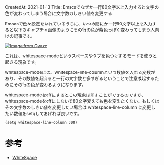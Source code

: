 CreatedAt: 2021-01-13
Title: Emacsでなぜか一行80文字以上入力すると文字の色が変わってしまう場合に文字数のしきい値を変更する

Emacsで色々設定をいれているうちに、いつの間にか一行80文字以上を入力すると以下のキャプチャ画像のようにその行の色が紫色っぽく変わってしまう人向けの記事です。

[![Image from Gyazo](https://i.gyazo.com/46ade536120ce9f994cfec07411ee3ba.png)](https://gyazo.com/46ade536120ce9f994cfec07411ee3ba)


これは、whitespace-modeというスペースやタブを色つけするモードを使うと起きる現象です。

whitespace-modeには、whitespace-line-columnという数値を入れる変数があり、その数値を超えると一行の文字数と多すぎるということで注意喚起するためにその行の色が変わるようになります。

whitespace-modeをoffにするとこの現象は消すことができるのですが、whitespace-modeをoffにしないで80文字変えても色を変えたくない、もしくはその文字数のしきい値を変更したい場合は whitespace-line-column に変更したい数値をsetqしてあげれば良いです。

```
(setq whitespace-line-column 300)
```

# 参考
- [WhiteSpace](https://www.emacswiki.org/emacs/WhiteSpace)
